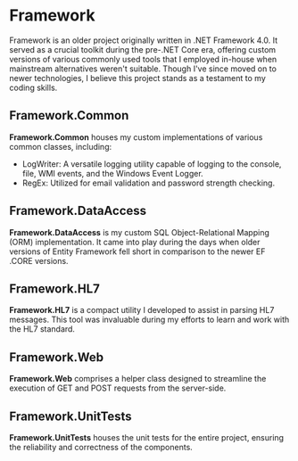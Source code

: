 # Framework
Framework is an older project originally written in .NET Framework 4.0. It served as a crucial toolkit during the pre-.NET Core era, offering custom versions of various commonly used tools that I employed in-house when mainstream alternatives weren't suitable. Though I've since moved on to newer technologies, I believe this project stands as a testament to my coding skills.

## Framework.Common

**Framework.Common** houses my custom implementations of various common classes, including:

* LogWriter: A versatile logging utility capable of logging to the console, file, WMI events, and the Windows Event Logger.
* RegEx: Utilized for email validation and password strength checking.

## Framework.DataAccess

**Framework.DataAccess** is my custom SQL Object-Relational Mapping (ORM) implementation. It came into play during the days when older versions of Entity Framework fell short in comparison to the newer EF .CORE versions.

## Framework.HL7

**Framework.HL7** is a compact utility I developed to assist in parsing HL7 messages. This tool was invaluable during my efforts to learn and work with the HL7 standard.

## Framework.Web

**Framework.Web** comprises a helper class designed to streamline the execution of GET and POST requests from the server-side.
## Framework.UnitTests

**Framework.UnitTests** houses the unit tests for the entire project, ensuring the reliability and correctness of the components.
